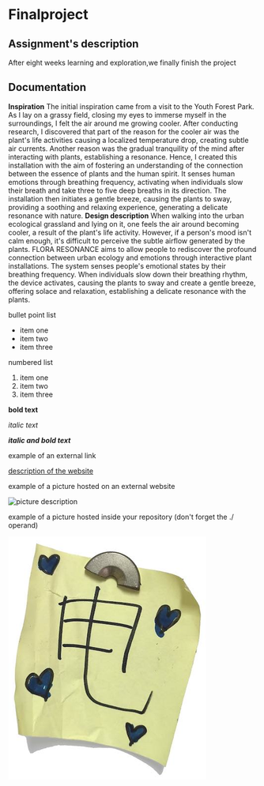 # Finalproject

## Assignment's description
After eight weeks learning and exploration,we finally finish the project
## Documentation
**Inspiration**
The initial inspiration came from a visit to the Youth Forest Park. As I lay on a grassy field, closing my eyes to immerse myself in the surroundings, I felt the air around me growing cooler. After conducting research, I discovered that part of the reason for the cooler air was the plant's life activities causing a localized temperature drop, creating subtle air currents. Another reason was the gradual tranquility of the mind after interacting with plants, establishing a resonance.
Hence, I created this installation with the aim of fostering an understanding of the connection between the essence of plants and the human spirit. It senses human emotions through breathing frequency, activating when individuals slow their breath and take three to five deep breaths in its direction. The installation then initiates a gentle breeze, causing the plants to sway, providing a soothing and relaxing experience, generating a delicate resonance with nature.
**Design description**
When walking into the urban ecological grassland and lying on it, one feels the air around becoming cooler, a result of the plant's life activity. 
However, if a person's mood isn't calm enough, it's difficult to perceive the subtle airflow generated by the plants.
FLORA RESONANCE aims to allow people to rediscover the profound connection between urban ecology and emotions through interactive plant installations. 
The system senses people's emotional states by their breathing frequency. When individuals slow down their breathing rhythm, the device activates, causing the plants to sway and create a gentle breeze, offering solace and relaxation, establishing a delicate resonance with the plants.

bullet point list
* item one
* item two
* item three

numbered list
1. item one
2. item two
3. item three

**bold text**

*italic text*

***italic and bold text***

example of an external link

[description of the website](https://www.https://www.example.com/)

example of a picture hosted on an external website

![picture description](https://djmag.com/sites/default/files/storyimages/Clara_Rockmore.jpg)

example of a picture hosted inside your repository (don't forget the ./ operand)

![picture description](./images/example.jpg)

